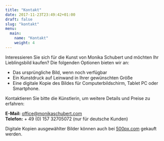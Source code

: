 ```yaml
---
title: "Kontakt"
date: 2017-11-23T23:49:42+01:00
draft: false
slug: "kontakt"
menu:
  main:
    name: "Kontakt"
    weight: 4
---
```


Interessieren Sie sich für die Kunst von Monika Schubert und möchten Ihr Lieblingsbild kaufen? Die folgenden Optionen bieten wir an:

- Das ursprüngliche Bild, wenn noch verfügbar
- Ein Kunstdruck auf Leinwand in Ihrer gewünschten Größe
- Eine digitale Kopie des Bildes für Computerbildschirm, Tablet PC oder Smartphone.

Kontaktieren Sie bitte die Künstlerin, um weitere Details und Preise zu erfahren:

**E-Mail:** office@monikaschubert.com<br>
**Telefon:** + 49 (0) 157 32705072 (nur für deutsche Kunden)

Digitale Kopien ausgewählter Bilder können auch bei [500px.com](https://500px.com/monikaschubert) gekauft werden.